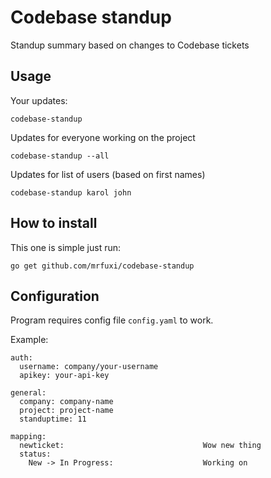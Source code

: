 # Codebase standup
Standup summary based on changes to Codebase tickets

## Usage

Your updates:

    codebase-standup

Updates for everyone working on the project

    codebase-standup --all

Updates for list of users (based on first names)

    codebase-standup karol john

## How to install
This one is simple just run:

    go get github.com/mrfuxi/codebase-standup

## Configuration
Program requires config file `config.yaml` to work.

Example:
```
auth:
  username: company/your-username
  apikey: your-api-key

general:
  company: company-name
  project: project-name
  standuptime: 11

mapping:
  newticket:                               Wow new thing
  status:
    New -> In Progress:                    Working on
```

